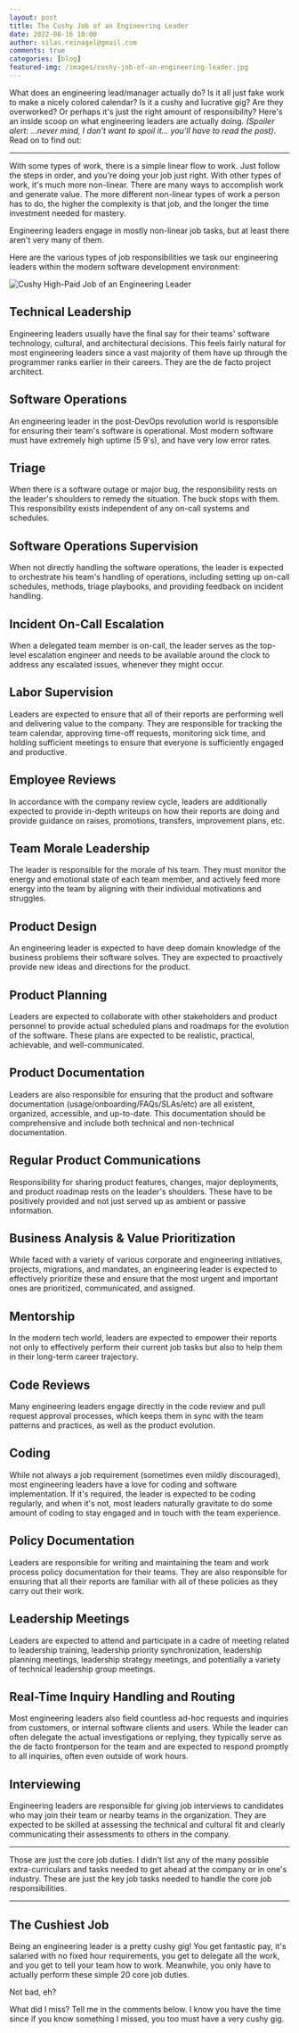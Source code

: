 ```yaml
---
layout: post
title: The Cushy Job of an Engineering Leader
date: 2022-08-16 10:00
author: silas.reinagel@gmail.com
comments: true
categories: [blog]
featured-img: /images/cushy-job-of-an-engineering-leader.jpg
---
```


What does an engineering lead/manager actually do? Is it all just fake work to make a nicely colored calendar? Is it a cushy and lucrative gig? Are they overworked? Or perhaps it's just the right amount of responsibility? Here's an inside scoop on what engineering leaders are actually doing. *(Spoiler alert: ...never mind, I don't want to spoil it... you'll have to read the post)*. Read on to find out:

----

With some types of work, there is a simple linear flow to work. Just follow the steps in order, and you're doing your job just right. With other types of work, it's much more non-linear. There are many ways to accomplish work and generate value. The more different non-linear types of work a person has to do, the higher the complexity is that job, and the longer the time investment needed for mastery.

Engineering leaders engage in mostly non-linear job tasks, but at least there aren't very many of them.

Here are the various types of job responsibilities we task our engineering leaders within the modern software development environment:

<img src="/images/cushy-job-of-an-engineering-leader.jpg" alt="Cushy High-Paid Job of an Engineering Leader"/>

## Technical Leadership

Engineering leaders usually have the final say for their teams' software technology, cultural, and architectural decisions. This feels fairly natural for most engineering leaders since a vast majority of them have up through the programmer ranks earlier in their careers. They are the de facto project architect.

## Software Operations

An engineering leader in the post-DevOps revolution world is responsible for ensuring their team's software is operational. Most modern software must have extremely high uptime (5 9's), and have very low error rates.

## Triage

When there is a software outage or major bug, the responsibility rests on the leader's shoulders to remedy the situation. The buck stops with them. This responsibility exists independent of any on-call systems and schedules.

## Software Operations Supervision

When not directly handling the software operations, the leader is expected to orchestrate his team's handling of operations, including setting up on-call schedules, methods, triage playbooks, and providing feedback on incident handling. 

## Incident On-Call Escalation

When a delegated team member is on-call, the leader serves as the top-level escalation engineer and needs to be available around the clock to address any escalated issues, whenever they might occur. 

## Labor Supervision

Leaders are expected to ensure that all of their reports are performing well and delivering value to the company. They are responsible for tracking the team calendar, approving time-off requests, monitoring sick time, and holding sufficient meetings to ensure that everyone is sufficiently engaged and productive.

## Employee Reviews

In accordance with the company review cycle, leaders are additionally expected to provide in-depth writeups on how their reports are doing and provide guidance on raises, promotions, transfers, improvement plans, etc.

## Team Morale Leadership

The leader is responsible for the morale of his team. They must monitor the energy and emotional state of each team member, and actively feed more energy into the team by aligning with their individual motivations and struggles. 

## Product Design

An engineering leader is expected to have deep domain knowledge of the business problems their software solves. They are expected to proactively provide new ideas and directions for the product.

## Product Planning

Leaders are expected to collaborate with other stakeholders and product personnel to provide actual scheduled plans and roadmaps for the evolution of the software. These plans are expected to be realistic, practical, achievable, and well-communicated. 

## Product Documentation

Leaders are also responsible for ensuring that the product and software documentation (usage/onboarding/FAQs/SLAs/etc) are all existent, organized, accessible, and up-to-date. This documentation should be comprehensive and include both technical and non-technical documentation.

## Regular Product Communications

Responsibility for sharing product features, changes, major deployments, and product roadmap rests on the leader's shoulders. These have to be positively provided and not just served up as ambient or passive information.

## Business Analysis & Value Prioritization

While faced with a variety of various corporate and engineering initiatives, projects, migrations, and mandates, an engineering leader is expected to effectively prioritize these and ensure that the most urgent and important ones are prioritized, communicated, and assigned.

## Mentorship

In the modern tech world, leaders are expected to empower their reports not only to effectively perform their current job tasks but also to help them in their long-term career trajectory. 

## Code Reviews

Many engineering leaders engage directly in the code review and pull request approval processes, which keeps them in sync with the team patterns and practices, as well as the product evolution.  

## Coding

While not always a job requirement (sometimes even mildly discouraged), most engineering leaders have a love for coding and software implementation. If it's required, the leader is expected to be coding regularly, and when it's not, most leaders naturally gravitate to do some amount of coding to stay engaged and in touch with the team experience.

## Policy Documentation

Leaders are responsible for writing and maintaining the team and work process policy documentation for their teams. They are also responsible for ensuring that all their reports are familiar with all of these policies as they carry out their work. 

## Leadership Meetings

Leaders are expected to attend and participate in a cadre of meeting related to leadership training, leadership priority synchronization, leadership planning meetings, leadership strategy meetings, and potentially a variety of technical leadership group meetings.

## Real-Time Inquiry Handling and Routing

Most engineering leaders also field countless ad-hoc requests and inquiries from customers, or internal software clients and users. While the leader can often delegate the actual investigations or replying, they typically serve as the de facto frontperson for the team and are expected to respond promptly to all inquiries, often even outside of work hours.

## Interviewing

Engineering leaders are responsible for giving job interviews to candidates who may join their team or nearby teams in the organization. They are expected to be skilled at assessing the technical and cultural fit and clearly communicating their assessments to others in the company.

----

Those are just the core job duties. I didn't list any of the many possible extra-curriculars and tasks needed to get ahead at the company or in one's industry. These are just the key job tasks needed to handle the core job responsibilities. 

----

## The Cushiest Job

Being an engineering leader is a pretty cushy gig! You get fantastic pay, it's salaried with no fixed hour requirements, you get to delegate all the work, and you get to tell your team how to work. Meanwhile, you only have to actually perform these simple 20 core job duties.

Not bad, eh?

What did I miss? Tell me in the comments below. I know you have the time since if you know something I missed, you too must have a very cushy gig.
